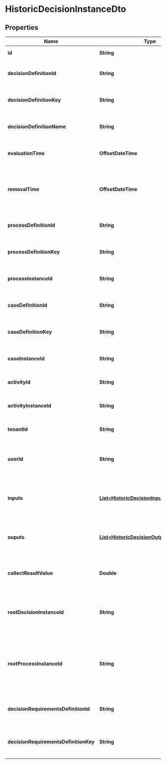

# HistoricDecisionInstanceDto

## Properties

Name | Type | Description | Notes
------------ | ------------- | ------------- | -------------
**id** | **String** | The id of the decision instance. |  [optional]
**decisionDefinitionId** | **String** | The id of the decision definition that this decision instance belongs to. |  [optional]
**decisionDefinitionKey** | **String** | The key of the decision definition that this decision instance belongs to. |  [optional]
**decisionDefinitionName** | **String** | The name of the decision definition that this decision instance belongs to. |  [optional]
**evaluationTime** | **OffsetDateTime** | The time the instance was evaluated.  [Default format](https://docs.camunda.org/manual/7.18/reference/rest/overview/date-format/) &#x60;yyyy-MM-dd&#39;T&#39;HH:mm:ss.SSSZ&#x60;. |  [optional]
**removalTime** | **OffsetDateTime** | The time after which the instance should be removed by the History Cleanup job. [Default format](https://docs.camunda.org/manual/7.18/reference/rest/overview/date-format/) &#x60;yyyy-MM-dd&#39;T&#39;HH:mm:ss.SSSZ&#x60;. |  [optional]
**processDefinitionId** | **String** | The id of the process definition that this decision instance belongs to. |  [optional]
**processDefinitionKey** | **String** | The key of the process definition that this decision instance belongs to. |  [optional]
**processInstanceId** | **String** | The id of the process instance that this decision instance belongs to. |  [optional]
**caseDefinitionId** | **String** | The id of the case definition that this decision instance belongs to. |  [optional]
**caseDefinitionKey** | **String** | The key of the case definition that this decision instance belongs to. |  [optional]
**caseInstanceId** | **String** | The id of the case instance that this decision instance belongs to. |  [optional]
**activityId** | **String** | The id of the activity that this decision instance belongs to. |  [optional]
**activityInstanceId** | **String** | The id of the activity instance that this decision instance belongs to. |  [optional]
**tenantId** | **String** | The tenant id of the historic decision instance. |  [optional]
**userId** | **String** | The id of the authenticated user that has evaluated this decision instance without a process or case instance. |  [optional]
**inputs** | [**List&lt;HistoricDecisionInputInstanceDto&gt;**](HistoricDecisionInputInstanceDto.md) | The list of decision input values. **Only exists** if &#x60;includeInputs&#x60; was set to &#x60;true&#x60; in the query. |  [optional]
**ouputs** | [**List&lt;HistoricDecisionOutputInstanceDto&gt;**](HistoricDecisionOutputInstanceDto.md) | The list of decision output values. **Only exists** if &#x60;includeOutputs&#x60; was set to &#x60;true&#x60; in the query. |  [optional]
**collectResultValue** | **Double** | The result of the collect aggregation of the decision result if used. &#x60;null&#x60; if no aggregation was used. |  [optional]
**rootDecisionInstanceId** | **String** | The decision instance id of the evaluated root decision. Can be &#x60;null&#x60; if this instance is the root decision instance of the evaluation. |  [optional]
**rootProcessInstanceId** | **String** | The process instance id of the root process instance that initiated the evaluation of this decision. Can be &#x60;null&#x60; if this decision instance is not evaluated as part of a BPMN process. |  [optional]
**decisionRequirementsDefinitionId** | **String** | The id of the decision requirements definition that this decision instance belongs to. |  [optional]
**decisionRequirementsDefinitionKey** | **String** | The key of the decision requirements definition that this decision instance belongs to. |  [optional]



